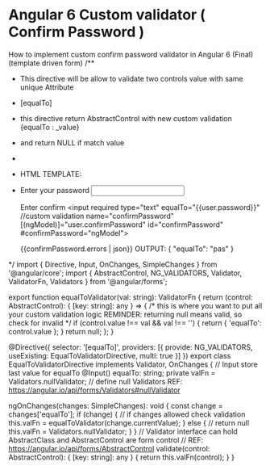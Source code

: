 # Angular 6 Custom validator ( Confirm Password ) 
How to implement custom confirm password validator in Angular 6 (Final) (template driven form)
/**
 * This directive will be allow to validate two controls value  with same unique Attribute
 * [equalTo]
 * this directive return AbstractControl with new custom validation {equalTo : _value}
 * and return NULL if match value
 *
 * HTML TEMPLATE:
 * <form #form="ngForm">
    <label for ="password">Enter your password</label>
    <input
        required
        type="text"
        name="password"
        [(ngModel)] ="user.password"
         equalTo="{{user.confirmPassword}}" //custom validation
        id="password"
        #password="ngModel">

    <label for="confirmPassword">Enter confirm </label>
    <input
        required
        type="text"
        equalTo="{{user.password}}" //custom validation
        name="confirmPassword"
        [(ngModel)]="user.confirmPassword"
        id="confirmPassword"
        #confirmPassword="ngModel">

     {{confirmPassword.errors | json}} 
     OUTPUT: { "equalTo": "pas" }
</form>
 */
import { Directive, Input, OnChanges, SimpleChanges } from '@angular/core';
import { AbstractControl, NG_VALIDATORS, Validator, ValidatorFn, Validators } from '@angular/forms';

export function equalToValidator(val: string): ValidatorFn {
  return (control: AbstractControl): { [key: string]: any } => {
    /* this is where you want to put all your custom validation logic
       REMINDER: returning null means valid, so check for invalid */
    if (control.value !== val && val !== '') {
      return { 'equalTo': control.value };
    }
    return null;
  };
}

@Directive({
  selector: '[equalTo]',
  providers: [{ provide: NG_VALIDATORS, useExisting: EqualToValidatorDirective, multi: true }]
})
export class EqualToValidatorDirective implements Validator, OnChanges {
  // Input store last value for equalTo
  @Input() equalTo: string;
  private valFn = Validators.nullValidator;
  // define null Validators REF: https://angular.io/api/forms/Validators#nullValidator

  ngOnChanges(changes: SimpleChanges): void {
    const change = changes['equalTo'];
    if (change) {
      // if changes allowed check validation
      this.valFn = equalToValidator(change.currentValue);
    } else {
      // return null
      this.valFn = Validators.nullValidator;
    }
  }
  // Validator interface can hold AbstractClass and AbstractControl are form control
  // REF: https://angular.io/api/forms/AbstractControl
  validate(control: AbstractControl): { [key: string]: any } {
    return this.valFn(control);
  }
}
